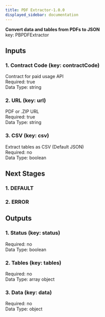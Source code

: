 ```yaml
---  
title: PDF Extractor-1.0.0  
displayed_sidebar: documentation  
---  
```

**Convert data and tables from PDFs to JSON**  
key: PBPDFExtractor  
  
## Inputs  
### 1. Contract Code (key: contractCode)  
Contract for paid usage API  
Required: true  
Data Type: string   
### 2. URL (key: url)  
PDF or .ZIP URL  
Required: true  
Data Type: string   
### 3. CSV (key: csv)  
Extract tables as CSV (Default JSON)  
Required: no  
Data Type: boolean   
## Next Stages  
### 1. DEFAULT  
  
### 2. ERROR  
  
## Outputs  
### 1. Status (key: status)  
  
Required: no  
Data Type: boolean   
### 2. Tables (key: tables)  
  
Required: no  
Data Type: array object  
### 3. Data (key: data)  
  
Required: no  
Data Type: object 
